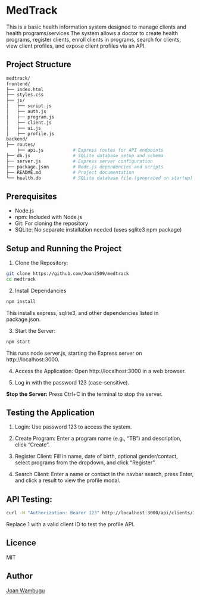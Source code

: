 # MedTrack
This is a basic health information system designed to manage clients and health programs/services.The system allows a doctor to create health programs, register clients, enroll clients in programs, search for clients, view client profiles, and expose client profiles via an API.

## Project Structure

``` bash
medtrack/
frontend/
├── index.html
├── styles.css
├── js/
│   ├── script.js
│   ├── auth.js
│   ├── program.js
│   ├── client.js
│   ├── ui.js
│   ├── profile.js
backend/
├── routes/
    ├── api.js           # Express routes for API endpoints
├── db.js                # SQLite database setup and schema
├── server.js            # Express server configuration
├── package.json         # Node.js dependencies and scripts
├── README.md            # Project documentation
└── health.db            # SQLite database file (generated on startup)
```
## Prerequisites
- Node.js
- npm: Included with Node.js
- Git: For cloning the repository
- SQLite: No separate installation needed (uses sqlite3 npm package)

## Setup and Running the Project

1. Clone the Repository:
``` bash
git clone https://github.com/Joan2509/medtrack
cd medtrack
```
2. Install Dependancies
``` bash
npm install
```
This installs express, sqlite3, and other dependencies listed in package.json.

3. Start the Server:
``` bash
npm start
```
This runs node server.js, starting the Express server on http://localhost:3000.

4. Access the Application:
Open http://localhost:3000 in a web browser.

5. Log in with the password 123 (case-sensitive).

**Stop the Server:** Press Ctrl+C in the terminal to stop the server.

## Testing the Application

1. Login: Use password 123 to access the system.

2. Create Program: Enter a program name (e.g., “TB”) and description, click “Create”.

3. Register Client: Fill in name, date of birth, optional gender/contact, select programs from the dropdown, and click “Register”.

4. Search Client: Enter a name or contact in the navbar search, press Enter, and click a result to view the profile modal.


## API Testing:
``` bash
curl -H "Authorization: Bearer 123" http://localhost:3000/api/clients/1
```
Replace 1 with a valid client ID to test the profile API.

## Licence
MIT

## Author
[Joan Wambugu](https://github.com/Joan2509/)
